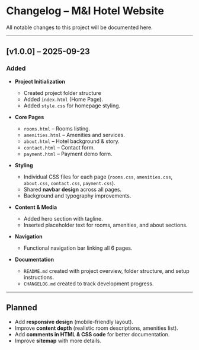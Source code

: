 # Changelog – M&I Hotel Website  

All notable changes to this project will be documented here.  

---

## [v1.0.0] – 2025-09-23  
### Added  
- **Project Initialization**  
  - Created project folder structure
  - Added `index.html` (Home Page).  
  - Added `style.css` for homepage styling.  

- **Core Pages**  
  - `rooms.html` – Rooms listing.  
  - `amenities.html` – Amenities and services.  
  - `about.html` – Hotel background & story.  
  - `contact.html` – Contact form.  
  - `payment.html` – Payment demo form.  

- **Styling**  
  - Individual CSS files for each page (`rooms.css`, `amenities.css`, `about.css`, `contact.css`, `payment.css`).  
  - Shared **navbar design** across all pages.  
  - Background and typography improvements.  

- **Content & Media**  
  - Added hero section with tagline.  
  - Inserted placeholder text for rooms, amenities, and about sections.   

- **Navigation**  
  - Functional navigation bar linking all 6 pages.  

- **Documentation**  
  - `README.md` created with project overview, folder structure, and setup instructions.  
  - `CHANGELOG.md` created to track development progress.  

---

## Planned
- Add **responsive design** (mobile-friendly layout).  
- Improve **content depth** (realistic room descriptions, amenities list).  
- Add **comments in HTML & CSS code** for better documentation.  
- Improve **sitemap** with more details.  
